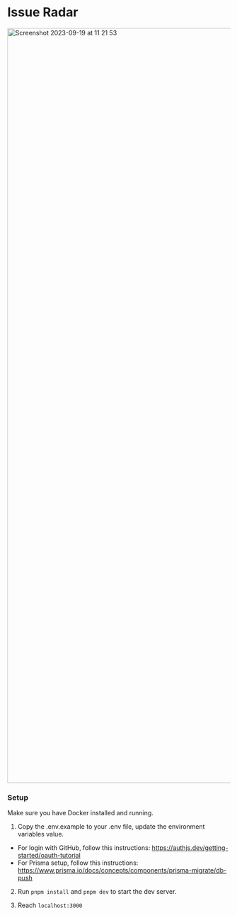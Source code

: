# Issue Radar

<img width="1708" alt="Screenshot 2023-09-19 at 11 21 53" src="https://github.com/issueradar/dashboard/assets/1083478/347b95ce-33a0-4812-af37-b969a3367cbb">

### Setup

Make sure you have Docker installed and running.

1. Copy the .env.example to your .env file, update the environment variables value.

- For login with GitHub, follow this instructions: https://authjs.dev/getting-started/oauth-tutorial
- For Prisma setup, follow this instructions: https://www.prisma.io/docs/concepts/components/prisma-migrate/db-push

2. Run `pnpm install` and `pnpm dev` to start the dev server.

3. Reach `localhost:3000` 
